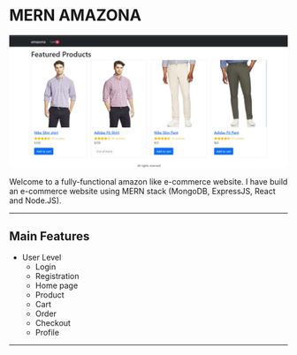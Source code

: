 # MERN AMAZONA

![amazona](/client/public/images/amazona.jpg)

Welcome to a fully-functional amazon like e-commerce website. I have build an e-commerce website using MERN stack (MongoDB, ExpressJS, React and Node.JS).

---

## Main Features

-   User Level
    -   Login
    -   Registration
    -   Home page
    -   Product
    -   Cart
    -   Order
    -   Checkout
    -   Profile

---
